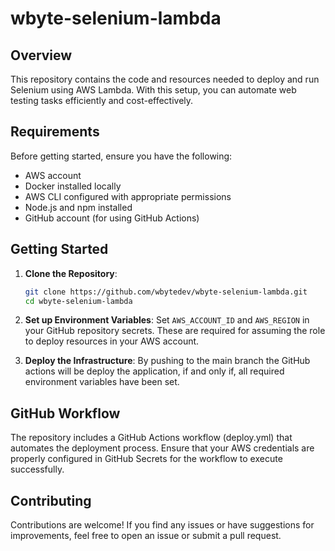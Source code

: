 # wbyte-selenium-lambda

## Overview

This repository contains the code and resources needed to deploy and run Selenium using AWS Lambda. With this setup, you can automate web testing tasks efficiently and cost-effectively.

## Requirements

Before getting started, ensure you have the following:

- AWS account
- Docker installed locally
- AWS CLI configured with appropriate permissions
- Node.js and npm installed
- GitHub account (for using GitHub Actions)

## Getting Started

1. **Clone the Repository**:

   ```bash
   git clone https://github.com/wbytedev/wbyte-selenium-lambda.git
   cd wbyte-selenium-lambda
   ```

2. **Set up Environment Variables**:
   Set `AWS_ACCOUNT_ID` and `AWS_REGION` in your GitHub repository secrets. These are required for assuming the role to deploy resources in your AWS account.
3. **Deploy the Infrastructure**:
   By pushing to the main branch the GitHub actions will be deploy the application, if and only if, all required environment variables have been set.

## GitHub Workflow

The repository includes a GitHub Actions workflow (deploy.yml) that automates the deployment process.
Ensure that your AWS credentials are properly configured in GitHub Secrets for the workflow to execute successfully.

## Contributing

Contributions are welcome! If you find any issues or have suggestions for improvements, feel free to open an issue or submit a pull request.

